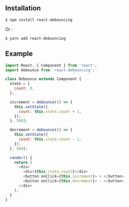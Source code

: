 ## Installation

    $ npm install react-debouncing

  Or :

    $ yarn add react-debouncing

## Example

```js
import React, { Component } from 'react';
import debounce from 'react-debouncing';

class Debounce extends Component {
  state = {
    count: 0,
  };

  increment = debounce(() => {
    this.setState({
      count: this.state.count + 1,
    });
  }, 500);

  decrement = debounce(() => {
    this.setState({
      count: this.state.count - 1,
    });
  }, 500);

  render() {
    return (
      <div>
        <div>{this.state.count}</div>
        <button onClick={this.increment}> + </button>
        <button onClick={this.decrement}> - </button>
      </div>
    );
  }
}
```
